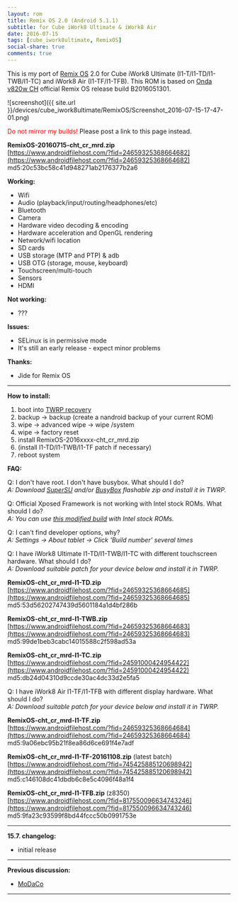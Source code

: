 ```yaml
---
layout: rom
title: Remix OS 2.0 (Android 5.1.1)
subtitle: for Cube iWork8 Ultimate & iWork8 Air
date: 2016-07-15
tags: [cube_iwork8ultimate, RemixOS]
social-share: true
comments: true
---
```


This is my port of [Remix OS](http://www.jide.com/remixos) 2.0 for Cube iWork8 Ultimate (I1-T/I1-TD/I1-TWB/I1-TC) and iWork8 Air (I1-TF/I1-TFB). This ROM is based on [Onda v820w CH](http://www.jide.com/remixos/devices/v820wch) official Remix OS release build B2016051301.

![screenshot]({{ site.url }}/devices/cube_iwork8ultimate/RemixOS/Screenshot_2016-07-15-17-47-01.png)

<span style="color:#FF0000;">Do not mirror my builds!</span> Please post a link to this page instead.

**RemixOS-20160715-cht_cr_mrd.zip**  
[https://www.androidfilehost.com/?fid=24659325368664682](https://www.androidfilehost.com/?fid=24659325368664682)  
md5:20c53bc58c41d948271ab2176377b2a6

**Working:**

- Wifi
- Audio (playback/input/routing/headphones/etc)
- Bluetooth
- Camera
- Hardware video decoding & encoding
- Hardware acceleration and OpenGL rendering
- Network/wifi location
- SD cards
- USB storage (MTP and PTP) & adb
- USB OTG (storage, mouse, keyboard)
- Touchscreen/multi-touch
- Sensors
- HDMI

**Not working:**

- ???

**Issues:**

- SELinux is in permissive mode
- It's still an early release - expect minor problems

**Thanks:**

- Jide for Remix OS

----

**How to install:**

1. boot into [TWRP recovery](/devices/cube_iwork8ultimate/TWRP)
2. backup -> backup (create a nandroid backup of your current ROM)
3. wipe -> advanced wipe -> wipe /system
4. wipe -> factory reset
5. install RemixOS-2016xxxx-cht_cr_mrd.zip
6. (install I1-TD/I1-TWB/I1-TF patch if necessary)
7. reboot system

**FAQ:**

Q: I don't have root. I don't have busybox. What should I do?  
*A: Download [SuperSU](http://download.chainfire.eu/supersu-stable) and/or [BusyBox](http://forum.xda-developers.com/attachment.php?attachmentid=3932008&d=1478780582) flashable zip and install it in TWRP.*

Q: Official Xposed Framework is not working with Intel stock ROMs. What should I do?  
*A: You can use [this modified build](http://amiduos.com/support/knowledge-base/article/xposed-framework-support-in-amiduos) with Intel stock ROMs.*

Q: I can't find developer options, why?  
*A: Settings -> About tablet -> Click 'Build number' several times*

Q: I have iWork8 Ultimate I1-TD/I1-TWB/I1-TC with different touchscreen hardware. What should I do?  
*A: Download suitable patch for your device below and install it in TWRP.*

**RemixOS-cht_cr_mrd-I1-TD.zip**  
[https://www.androidfilehost.com/?fid=24659325368664685](https://www.androidfilehost.com/?fid=24659325368664685)  
md5:53d56202747439d5601184a1d4bf286b

**RemixOS-cht_cr_mrd-I1-TWB.zip**  
[https://www.androidfilehost.com/?fid=24659325368664683](https://www.androidfilehost.com/?fid=24659325368664683)  
md5:99de1beb3cabc14015588c2f598ad53a

**RemixOS-cht_cr_mrd-I1-TC.zip**  
[https://www.androidfilehost.com/?fid=24591000424954422](https://www.androidfilehost.com/?fid=24591000424954422)  
md5:db24d04310d9ccde30ac4dc33d2e5fa5

Q: I have iWork8 Air I1-TF/I1-TFB with different display hardware. What should I do?  
*A: Download suitable patch for your device below and install it in TWRP.*

**RemixOS-cht_cr_mrd-I1-TF.zip**  
[https://www.androidfilehost.com/?fid=24659325368664684](https://www.androidfilehost.com/?fid=24659325368664684)  
md5:9a06ebc95b21f8ea86d6ce691f4e7adf

**RemixOS-cht_cr_mrd-I1-TF-20161108.zip** (latest batch)  
[https://www.androidfilehost.com/?fid=745425885120698942](https://www.androidfilehost.com/?fid=745425885120698942)  
md5:c146108dc41dbdb6c8e5c4096f48a1f4

**RemixOS-cht_cr_mrd-I1-TFB.zip** (z8350)  
[https://www.androidfilehost.com/?fid=817550096634743246](https://www.androidfilehost.com/?fid=817550096634743246)  
md5:9fa23c93599f8bd44fccc50b0991753e

----

**15.7. changelog:**

- initial release

----

**Previous discussion:**

- [MoDaCo](http://www.modaco.com/forums/topic/377513-remix-os-20/)

----
